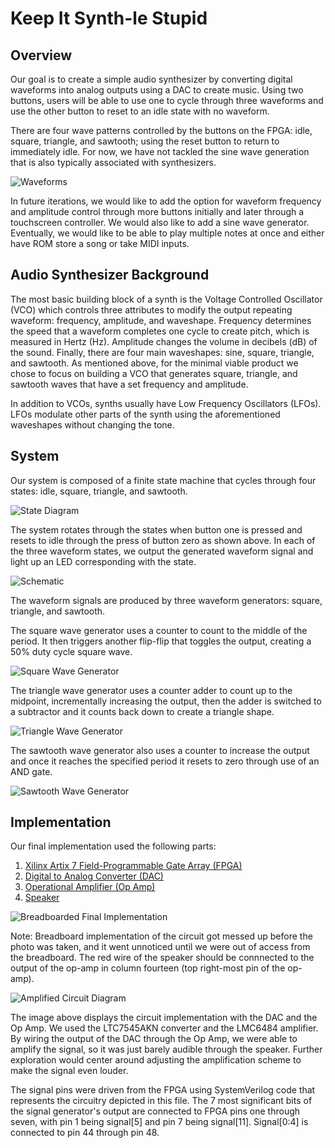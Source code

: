 # Keep It Synth-le Stupid
 
## Overview
 
Our goal is to create a simple audio synthesizer by converting digital waveforms into analog outputs using a DAC to create music. Using two buttons, users will be able to use one to cycle through three waveforms and use the other button to reset to an idle state with no waveform.
 
There are four wave patterns controlled by the buttons on the FPGA: idle, square, triangle, and sawtooth; using the reset button to return to immediately idle. For now, we have not tackled the sine wave generation that is also typically associated with synthesizers.
 
![Waveforms](./images/Waveforms.png)
 
In future iterations, we would like to add the option for waveform frequency and amplitude control through more buttons initially and later through a touchscreen controller. We would also like to add a sine wave generator. Eventually, we would like to be able to play multiple notes at once and either have ROM store a song or take MIDI inputs.

## Audio Synthesizer Background

The most basic building block of a synth is the Voltage Controlled Oscillator (VCO) which controls three attributes to modify the output repeating waveform: frequency, amplitude, and waveshape. Frequency determines the speed that a waveform completes one cycle to create pitch, which is measured in Hertz (Hz). Amplitude changes the volume in  decibels (dB) of the sound. Finally, there are four main waveshapes: sine, square, triangle, and sawtooth. As mentioned above, for the minimal viable product we chose to focus on building a VCO that generates square, triangle, and sawtooth waves that have a set frequency and amplitude. 

In addition to VCOs, synths usually have Low Frequency Oscillators (LFOs). LFOs modulate other parts of the synth using the aforementioned waveshapes without changing the tone. 
 
## System
 
Our system is composed of a finite state machine that cycles through four states: idle, square, triangle, and sawtooth. 
 
![State Diagram](./images/state_diagram.jpeg)
 
The system rotates through the states when button one is pressed and resets to idle through the press of button zero as shown above. In each of the three waveform states, we output the generated waveform signal and light up an LED corresponding with the state. 
 
![Schematic](./images/schematic.jpg)
 
The waveform signals are produced by three waveform generators: square, triangle, and sawtooth. 
 
The square wave generator uses a counter to count to the middle of the period. It then triggers another flip-flip that toggles the output, creating a 50% duty cycle square wave. 
 
![Square Wave Generator](./images/SquareWave.jpeg)
 
The triangle wave generator uses a counter adder to count up to the midpoint, incrementally increasing the output, then the adder is switched to a subtractor and it counts back down to create a triangle shape. 
 
![Triangle Wave Generator](./images/TriangleWave.jpeg)
 
The sawtooth wave generator also uses a counter to increase the output and once it reaches the specified period it resets to zero through use of an AND gate.
 
![Sawtooth Wave Generator](./images/SawWave.jpeg)
 
## Implementation
 
Our final implementation used the following parts:
1. [Xilinx Artix 7 Field-Programmable Gate Array (FPGA)](https://digilent.com/reference/programmable-logic/cmod-a7/reference-manual)
2. [Digital to Analog Converter (DAC)](https://www.mouser.com/ProductDetail/Analog-Devices-Linear-Technology/LTC7545AKN?qs=hVkxg5c3xu8UnG6VAbZOjw%3D%3D)
3. [Operational Amplifier (Op Amp)](https://www.mouser.com/ProductDetail/Texas-Instruments/LMC6484AIN?qs=QbsRYf82W3F%2F6hZFGep2SA%3D%3D)
4. [Speaker](https://www.mouser.com/ProductDetail/CUI-Devices/CLS0261MAE-L152?qs=WyjlAZoYn502brWO74DIfQ%3D%3D) 
 
![Breadboarded Final Implementation](./images/implementation.jpg)

Note: Breadboard implementation of the circuit got messed up before the photo was taken, and it went unnoticed until we were out of access from the breadboard. The red wire of the speaker should be connnected to the output of the op-amp in column fourteen (top right-most pin of the op-amp).

![Amplified Circuit Diagram](./images/AmplifiedCircuit.jpeg)

The image above displays the circuit implementation with the DAC and the Op Amp. We used the LTC7545AKN converter and the LMC6484 amplifier. By wiring the output of the DAC through the Op Amp, we were able to amplify the signal, so it was just barely audible through the speaker. Further exploration would center around adjusting the amplification scheme to make the signal even louder.

The signal pins were driven from the FPGA using SystemVerilog code that represents the circuitry depicted in this file. The 7 most significant bits of the signal generator's output are connected to FPGA pins one through seven, with pin 1 being signal\[5] and pin 7 being signal\[11]. Signal\[0:4] is connected to pin 44 through pin 48.
 
 

